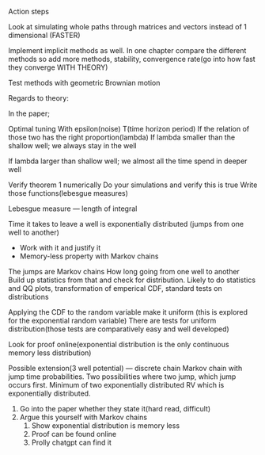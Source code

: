 Action steps

Look at simulating whole paths through matrices and vectors instead of 1 dimensional
(FASTER)

Implement implicit methods as well. In one chapter compare the different methods so add more methods, stability, convergence rate(go into how fast they converge WITH THEORY)

Test methods with geometric Brownian motion

Regards to theory:

In the paper;

Optimal tuning
With epsilon(noise) T(time horizon period)
If the relation of those two has the right proportion(lambda)
If lambda smaller than the shallow well; we always stay in the well

If lambda larger than shallow well; we almost all the time spend in deeper well

Verify theorem 1 numerically
Do your simulations and verify this is true
Write those functions(lebesgue measures)

Lebesgue measure —  length of integral


Time it takes to leave a well is exponentially distributed (jumps from one well to another)
- Work with it and justify it
- Memory-less property with Markov chains

The jumps are Markov chains
How long going from one well to another
Build up statistics from that and check for distribution.
Likely to do statistics and QQ plots, transformation of emperical CDF, standard tests on distributions

Applying the CDF to the random variable make it uniform (this is explored for the exponential random variable)
There are tests for uniform distribution(those tests are comparatively easy and well developed)

Look for proof online(exponential distribution is the only continuous memory less distribution)

Possible extension(3 well potential) — discrete chain Markov chain with jump time probabilities. Two possibilities where two jump, which jump occurs first. Minimum of two exponentially distributed RV which is exponentially distributed.

1. Go into the paper whether they state it(hard read, difficult)
2. Argue this yourself with Markov chains
    1. Show exponential distribution is memory less
    2. Proof can be found online
    3. Prolly chatgpt can find it
